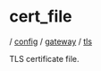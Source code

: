 # cert_file

/ [config](/reference/server-config/index.md) / [gateway](/reference/server-config/config/gateway/index.md) / [tls](/reference/server-config/config/gateway/tls/index.md) 

TLS certificate file.

